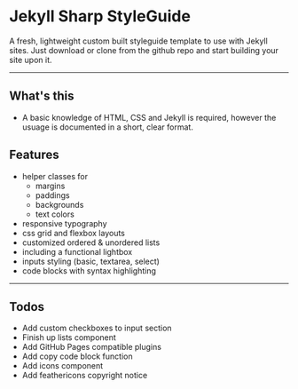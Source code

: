 # Jekyll Sharp StyleGuide

A fresh, lightweight custom built styleguide template to use with Jekyll sites. Just download or clone from the github repo and start building your site upon it.

---

## What's this

- A basic knowledge of HTML, CSS and Jekyll is required, however the usuage is documented in a short, clear format.

## Features

- helper classes for
  - margins
  - paddings
  - backgrounds
  - text colors
- responsive typography
- css grid and flexbox layouts
- customized ordered & unordered lists
- including a functional lightbox
- inputs styling (basic, textarea, select)
- code blocks with syntax highlighting

---

## Todos

- Add custom checkboxes to input section
- Finish up lists component
- Add GitHub Pages compatible plugins
- Add copy code block function
- Add icons component
- Add feathericons copyright notice
